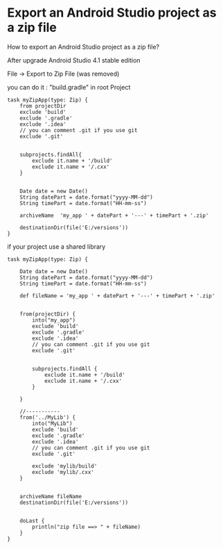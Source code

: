 # Export an Android Studio project as a zip file
How to export an Android Studio project as a zip file?

After upgrade Android Studio 4.1 stable edition

File -> Export to Zip File (was removed)

you can do it : "build.gradle" in root Project


```
task myZipApp(type: Zip) {
    from projectDir
    exclude 'build'
    exclude '.gradle'
    exclude '.idea'
    // you can comment .git if you use git
    exclude '.git'


    subprojects.findAll{
        exclude it.name + '/build'
        exclude it.name + '/.cxx'
    }


    Date date = new Date()
    String datePart = date.format("yyyy-MM-dd")
    String timePart = date.format("HH-mm-ss")

    archiveName  'my_app ' + datePart + '---' + timePart + '.zip' 

    destinationDir(file('E:/versions'))
}
```


if your project use a shared library

```
task myZipApp(type: Zip) {

    Date date = new Date()
    String datePart = date.format("yyyy-MM-dd")
    String timePart = date.format("HH-mm-ss")

    def fileName = 'my_app ' + datePart + '---' + timePart + '.zip'


    from(projectDir) {
        into("my_app")
        exclude 'build'
        exclude '.gradle'
        exclude '.idea'
        // you can comment .git if you use git
        exclude '.git'


        subprojects.findAll {
            exclude it.name + '/build'
            exclude it.name + '/.cxx'
        }

    }

    //-----------
    from('../MyLib') {
        into("MyLib")
        exclude 'build'
        exclude '.gradle'
        exclude '.idea'
        // you can comment .git if you use git
        exclude '.git'

        exclude 'mylib/build'
        exclude 'mylib/.cxx'
    }


    archiveName fileName
    destinationDir(file('E:/versions'))


    doLast {
        println("zip file ==> " + fileName)
    }
}
```
